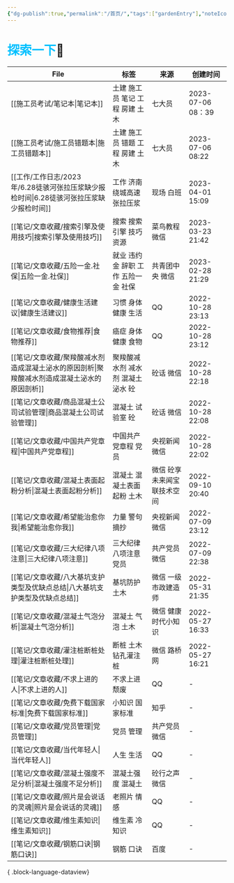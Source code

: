 ```yaml
---
{"dg-publish":true,"permalink":"/首页/","tags":["gardenEntry"],"noteIcon":"","created":"","updated":""}
---
```



# <font color=#00c0ff>探索一下</font>🧐


| File                                                      | 标签                   | 来源             | 创建时间               |
| --------------------------------------------------------- | -------------------- | -------------- | ------------------ |
| [[施工员考试/笔记本\|笔记本]]                                     | 土建 施工员 笔记 工程 房建 土木   | 七大员            | 2023-07-06   08：39 |
| [[施工员考试/施工员错题本\|施工员错题本]]                               | 土建 施工员 错题 工程 房建 土木   | 七大员            | 2023-07-06   08:22 |
| [[工作/工作日志/2023年/6.28徒骇河张拉压浆缺少报检时间\|6.28徒骇河张拉压浆缺少报检时间]] | 工作 济南绕城高速 张拉压浆       | 现场 白班          | 2023-04-01 15:09   |
| [[笔记/文章收藏/搜索引擎及使用技巧\|搜索引擎及使用技巧]]                       | 搜索 搜索引擎 技巧 资源        | 菜鸟教程 微信        | 2023-03-23 21:42   |
| [[笔记/文章收藏/五险一金.社保\|五险一金.社保]]                           | 就业 违约金 辞职 工作 五险一金 社保 | 共青团中央 微信       | 2023-02-28 21:29   |
| [[笔记/文章收藏/健康生活建议\|健康生活建议]]                             | 习惯 身体 健康 生活          | QQ             | 2022-10-28 23:13   |
| [[笔记/文章收藏/食物推荐\|食物推荐]]                                 | 癌症 身体 健康 食物          | QQ             | 2022-10-28 23:12   |
| [[笔记/文章收藏/聚羧酸减水剂造成混凝土泌水的原因剖析\|聚羧酸减水剂造成混凝土泌水的原因剖析]]     | 聚羧酸减水剂 减水剂 混凝土 泌水 砼  | 砼话 微信          | 2022-10-28 22:18   |
| [[笔记/文章收藏/商品混凝土公司试验管理\|商品混凝土公司试验管理]]                   | 混凝土 试验室 砼            | 砼话 微信          | 2022-10-28 22:08   |
| [[笔记/文章收藏/中国共产党章程\|中国共产党章程]]                           | 中国共产党章程 党员           | 央视新闻 微信        | 2022-10-28 22:02   |
| [[笔记/文章收藏/混凝土表面起粉分析\|混凝土表面起粉分析]]                       | 混凝土 混凝土表面起粉 土木       | 微信 砼享未来闻宝联技术空间 | 2022-09-10 20:40   |
| [[笔记/文章收藏/希望能治愈你我\|希望能治愈你我]]                           | 力量 警句 摘抄             | 央视新闻 微信        | 2022-07-09 23:12   |
| [[笔记/文章收藏/三大纪律八项注意\|三大纪律八项注意]]                         | 三大纪律 八项注意 党员         | 共产党员 微信        | 2022-07-09 22:38   |
| [[笔记/文章收藏/八大基坑支护类型及优缺点总结\|八大基坑支护类型及优缺点总结]]             | 基坑防护 土木              | 微信 一级市政建造师     | 2022-05-31   21:35 |
| [[笔记/文章收藏/混凝土气泡分析\|混凝土气泡分析]]                           | 混凝土 气泡 土木            | 微信 健康时代小知识     | 2022-05-27 16:33   |
| [[笔记/文章收藏/灌注桩断桩处理\|灌注桩断桩处理]]                           | 断桩 土木 钻孔灌注桩          | 微信 路桥网         | 2022-05-27 16:21   |
| [[笔记/文章收藏/不求上进的人\|不求上进的人]]                             | 不求上进 颓废              | QQ             | \-                 |
| [[笔记/文章收藏/免费下载国家标准\|免费下载国家标准]]                         | 小知识 国家标准             | 知乎             | \-                 |
| [[笔记/文章收藏/党员管理\|党员管理]]                                 | 党员 管理                | 共产党员 微信        | \-                 |
| [[笔记/文章收藏/当代年轻人\|当代年轻人]]                               | 人生 生活                | QQ             | \-                 |
| [[笔记/文章收藏/混凝土强度不足分析\|混凝土强度不足分析]]                       | 混凝土强度 混凝土            | 砼行之声 微信        | \-                 |
| [[笔记/文章收藏/照片是会说话的灵魂\|照片是会说话的灵魂]]                       | 老照片 情感               | QQ             | \-                 |
| [[笔记/文章收藏/维生素知识\|维生素知识]]                               | 维生素 冷知识              | QQ             | \-                 |
| [[笔记/文章收藏/钢筋口诀\|钢筋口诀]]                                 | 钢筋 口诀                | 百度             | \-                 |

{ .block-language-dataview}
















